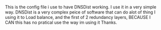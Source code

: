 This is the config file i use to have DNSDist working.
I use it in a very simple way. 
DNSDist is a very complex peice of software that can do alot of thing
I using it to Load balance, and the first of 2 redundancy layers, BECAUSE I CAN
this has no pratical use the way im using it
Thanks.
